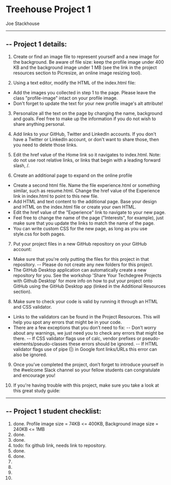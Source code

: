# Treehouse Project 1

Joe Stackhouse

----------------------------------------------------------
-- Project 1 details: 
----------------------------------------------------------
1. Create or find an image file to represent yourself and a new image for the background. Be aware of file size: keep the profile image under 400 KB and the background image under 1 MB (see the link in the project resources section to Picresize, an online image resizing tool).

2. Using a text editor, modify the HTML of the index.html file:
  - Add the images you collected in step 1 to the page. Please leave the class "profile-image" intact on your profile image.
  - Don't forget to update the text for your new profile image's alt attribute!

3. Personalize all the text on the page by changing the name, background and goals. Feel free to make up the information if you do not wish to share anything personal.

4. Add links to your GitHub, Twitter and LinkedIn accounts. If you don't have a Twitter or LinkedIn account, or don't want to share those, then you need to delete those links.

5. Edit the href value of the Home link so it navigates to index.html. Note: do not use root relative links, or links that begin with a leading forward slash, /.

6. Create an additional page to expand on the online profile
  - Create a second html file. Name the file experience.html or something similar, such as resume.html. Change the href value of the Experience link in index.html to point to this new file.
  - Add HTML and text content to the additional page. Base your design and HTML on the index.html file or create your own HTML.
  - Edit the href value of the "Experience" link to navigate to your new page.
  - Feel free to change the name of the page ("Interests", for example), just make sure that you update the links to match the name of the page.
  - You can write custom CSS for the new page, as long as you use style.css for both pages.

7. Put your project files in a new GitHub repository on your GitHub account:
  - Make sure that you're only putting the files for this project in that repository.
    -- Please do not create any new folders for this project.
  - The GitHub Desktop application can automatically create a new repository for you. See the workshop 'Share Your Techdegree Projects with Github Desktop' for more info on how to put your project onto GitHub using the GitHub Desktop app (linked in the Additional Resources section).

8. Make sure to check your code is valid by running it through an HTML and CSS validator.
  - Links to the validators can be found in the Project Resources. This will help you spot any errors that might be in your code.
  - There are a few exceptions that you don’t need to fix:
    -- Don’t worry about any warnings, we just need you to check any errors that might be there.
    -- If CSS validator flags use of calc, vendor prefixes or pseudo-elements/pseudo-classes these errors should be ignored.
    -- If HTML validator flags use of pipe (|) in Google font links/URLs this error can also be ignored.

9. Once you’ve completed the project, don’t forget to introduce yourself in the #welcome Slack channel so your fellow students can congratulate and encourage you!

10. If you're having trouble with this project, make sure you take a look at this great study guide:


----------------------------------------------------------
-- Project 1 student checklist: 
----------------------------------------------------------
1. done. Profile image size = 74KB <= 400KB, Background image size = 240KB <= 1MB
2. done.
3. done.
4. todo: fix github link, needs link to repository.
5. done.
6. done.
7. 
8. 
9. 
10. 
